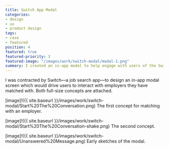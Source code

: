 ```yaml
---
title: Switch App Modal
categories:
- design
- ux
- product design
tags:
- case
- featured
position: 4
featured: true
featured-priority: 3
featured-image: "/images/work/switch-modal/modal-1.png"
summary: I created an in-app modal to help engage with users of the Switch app.
---
```


I was contracted by Switch—a job search app—to design an in-app modal screen which would drive users to interact with employers they have matched with. Both full-size concepts are attached.

[image]!({{ site.baseurl }}/images/work/switch-modal/Start%20The%20Conversation.png)
The first concept for matching with an employer.

[image]!({{ site.baseurl }}/images/work/switch-modal/Start%20The%20Conversation-shake.png)
The second concept.

[image]!({{ site.baseurl }}/images/work/switch-modal/Unanswered%20Message.png)
Early sketches of the modal.